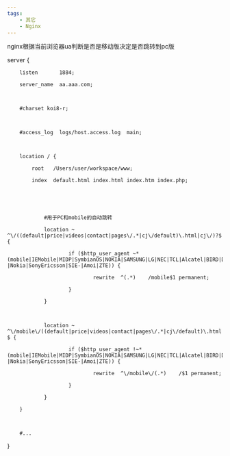 ```yaml
---
tags:
    - 其它
    - Nginx
---
```


nginx根据当前浏览器ua判断是否是移动版决定是否跳转到pc版

 server {

        listen       1884;

        server_name  aa.aaa.com;



        #charset koi8-r;



        #access_log  logs/host.access.log  main;



        location / {

            root   /Users/user/workspace/www;

            index  default.html index.html index.htm index.php;





                #用于PC和mobile的自动跳转

                location ~ ^\/((default|price|videos|contact|pages\/.*|cj\/default)\.html|cj\/)?$ {

                        if ($http_user_agent ~* (mobile|IEMobile|MIDP|SymbianOS|NOKIA|SAMSUNG|LG|NEC|TCL|Alcatel|BIRD|DBTEL|Dopod|PHILIPS|HAIER|LENOVO|MOT-|Nokia|SonyEricsson|SIE-|Amoi|ZTE)) {

                                rewrite  ^(.*)    /mobile$1 permanent;

                        }

                }



                location ~ ^\/mobile\/((default|price|videos|contact|pages\/.*|cj\/default)\.html|cj\/)?$ {

                        if ($http_user_agent !~* (mobile|IEMobile|MIDP|SymbianOS|NOKIA|SAMSUNG|LG|NEC|TCL|Alcatel|BIRD|DBTEL|Dopod|PHILIPS|HAIER|LENOVO|MOT-|Nokia|SonyEricsson|SIE-|Amoi|ZTE)) {

                                rewrite  ^\/mobile\/(.*)    /$1 permanent;

                        }

                }

        }



        #...



}

